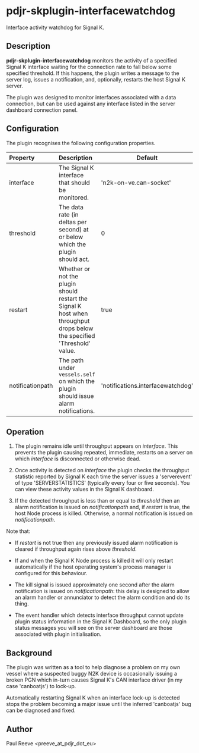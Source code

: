 # pdjr-skplugin-interfacewatchdog

Interface activity watchdog for Signal K.

## Description

**pdjr-skplugin-interfacewatchdog** monitors the activity of a
specified Signal K interface waiting for the connection rate to fall
below some specified threshold.
If this happens, the plugin writes a message to the server log, issues a
notification, and, optionally, restarts the host Signal K server.

The plugin was designed to monitor interfaces associated with a data
connection, but can be used against any interface listed in the
server dashboard connection panel.

## Configuration

The plugin recognises the following configuration properties.

Property         | Description | Default
:--------------- | :---------- | ---
interface        | The Signal K interface that should be monitored. | 'n2k-on-ve.can-socket'
threshold        | The data rate (in deltas per second) at or below which the plugin should act. | 0
restart          | Whether or not the plugin should restart the Signal K host when throughput drops below the specified 'Threshold' value. | true
notificationpath | The path under `vessels.self` on which the plugin should issue alarm notifications. | 'notifications.interfacewatchdog'

## Operation

1. The plugin remains idle until throughput appears on *interface*. This
   prevents the plugin causing repeated, immediate, restarts on a server
   on which *interface* is disconnected or otherwise dead.
   
2. Once activity is detected on *interface* the plugin checks the
   throughput statistic reported by Signal K each time the server issues
   a 'serverevent' of type 'SERVERSTATISTICS' (typically every four or
   five seconds). You can view these activity values in the Signal K
   dashboard.

3. If the detected throughput is less than or equal to *threshold*
   then an alarm notification is issued on *notificationpath* and,
   if *restart* is true, the host Node process is killed.
   Otherwise, a normal notification is issued on *notificationpath*.
   
Note that:

* If *restart* is not true then any previously issued alarm notification
  is cleared if throughput again rises above *threshold*.
  
* If and when the Signal K Node process is killed it will only restart
  automatically if the host operating system's process manager is configured
  for this behaviour.

* The kill signal is issued approximately one second after the alarm
  notification is issued on *notificationpath*: this delay is designed to
  allow an alarm handler or annunciator to detect the alarm condition and
  do its thing.

* The event handler which detects interface throughput cannot update plugin
  status information in the Signal K Dashboard, so the only plugin status
  messages you will see on the server dashboard are those associated with
  plugin initialisation.

## Background

The plugin was written as a tool to help diagnose a problem on my own
vessel where a suspected buggy N2K device is occasionally issuing a
broken PGN which in-turn causes Signal K's CAN interface driver (in my
case 'canboatjs') to lock-up.

Automatically restarting Signal K when an interface lock-up is detected
stops the problem becoming a major issue until the inferred 'canboatjs'
bug can be diagnosed and fixed. 

## Author

Paul Reeve <preeve_at_pdjr_dot_eu>
